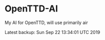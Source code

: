 # OpenTTD-AI
My AI for OpenTTD, will use primarily air

Latest backup: Sun Sep 22 13:34:01 UTC 2019

